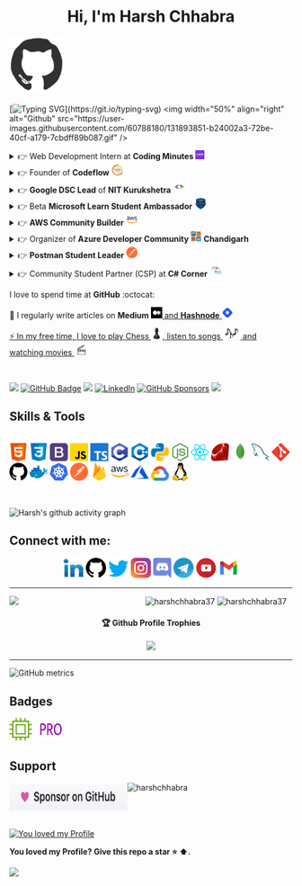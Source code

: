 <h4 align="center"> 
  
<h1 align="center">Hi, I'm Harsh Chhabra </h1>
 
 
<img src="pics/octo.gif" width="100px" height="100px"></img> <br><br>
[![Typing SVG](http://readme-typing-svg.herokuapp.com?color=F71E11&lines=Just+a+codderrr%2C+love+OpenSource...)](https://git.io/typing-svg)
  <img width="50%" align="right" alt="Github" src="https://user-images.githubusercontent.com/60788180/131893851-b24002a3-72be-40cf-a179-7cbdff89b087.gif" />
 
 <details><summary>👉 Web Development Intern at <strong>Coding Minutes</strong> <a href= "https://www.codingminutes.com"> <img height ="16vh" src ="pics/coding minutes.jpg"></a></summary> 
 <p> <br>
I am a <b>Full Stack Web Development</b> Intern at <b>Coding Minutes</b>. Coding Minutes is an ed-tech startup whose motive is to provide great learning resources at a very minimal price.<br>
   <a href="https://www.codingminutes.com">[Website Link]</a>
  </p>
</details>
<details><summary>👉 Founder of <strong>Codeflow</strong> <a href= "https://www.youtube.com/c/Codefloworg"> <img src="pics/codeflow.png" height="20vh"></a></summary>
<p><br>
Codeflow is a student's driven organization running for students empowerment
  
We are currently working in three domains:
  
1.) Open-Source<br>
2.) Workshops and webinars from industry experts<br>
3.) Community building<br>
  
  And we have conducted very successful and popular events under Codeflow such as OpenForce and DSA Bootcamp.<br>
  <a href="https://linktr.ee/codefloworg">[Codeflow]</a> <a href="https://www.openforce.tech/">[OpenForce]</a> <a href="https://youtube.com/playlist?list=PLAEKaEzAsglWSaYUpznccQGy4JmNadFZJ">[DSA Bootcamp]</a>
</p>
</details>
<details><summary>👉 <strong>Google DSC Lead</strong> of <strong>NIT Kurukshetra</strong> <a href= "https://gdsc.community.dev/national-institute-of-technology-nit-kurukshetra"> <img src="pics/gdsc.png" height="22vh"></a></summary>
<p><br>
Google Developer Student Club Leads are passionate leaders at their universities who are dedicated to helping their peers learn and connect.
  
In GDSC NIT Kurukshetra this year we have conducted 5 events with more than 15 video sessions and we have also made 3 GitHub projects on various technologies.<br>
  <a href="https://gdsc.community.dev/national-institute-of-technology-nit-kurukshetra/">[Website Link]</a>
  
  <b>⚫ Firebase for Web Facilitator</b>
  > Under this program, we have conducted sessions on Angular and Firebase, and the students are able to learn how to build a web application using Angular and Firebase.<br>
And more than 540+ students have been impacted by this program.<br>
  <a href="https://www.youtube.com/playlist?list=PLAEKaEzAsglVYKcHtV6bSb6fW4m4uI_-A">[YT Playlist Link]</a>
  
  <b>⚫ ML Study Jam Facilitator</b>
  
 > As ML is the most emerging technology at this time. And many students want to learn this technology so we have conducted an ML Bootcamp for them.
<br>Under which they are able to learn about ML and how to use Kaggle for learning and giving competitions.<br>
  <a href="https://www.youtube.com/playlist?list=PLAEKaEzAsglWSukXByglixUZFcRJHUcoB">[YT Playlist Link]</a>
  
  <b>⚫ Flutter Festival Facilitator</b>
  
 > The main purpose of this program is to spread the word about Flutter and Dart. We have conducted tech sessions on these technologies by industry experts.
430+ students have been impacted by this program.<br>
And we have done a project Whatshelper under this program using Flutter and Dart.<br>
  <a href="https://www.youtube.com/playlist?list=PLAEKaEzAsglXKb3CLtctE7ZuGKyZlmfwS">[YT Playlist Link]</a> <a href="https://github.com/harshchhabra37/whatshelper">[GitHub Project Link]</a>
  
  <b>⚫ Android Stduy Jam Facilitator</b>
  
 > Under this program, we helped students to learn and implement Kotlin. We have conducted 5 YT live sessions with industry experts on Kotlin and Firebase. 
And more than 570+ students joined us under this program.<br>
Along with that we have also did an hands-on-project on Kotin named myEvents.<br>
  <a href="https://www.youtube.com/playlist?list=PLAEKaEzAsglXDK34s8j3Jaiu0gSXa81VH">[YT Playlist Link]</a> <a href="https://github.com/harshchhabra37/myEvents">[GitHub Project Link]</a> <a href="https://drive.google.com/file/d/1_txVUdUGQYy5R5PQudD0yHijWofG5L5v/view?usp=sharing">[Certificate Link]</a>
  
  <b>⚫ 30 Days of Google CLoud Facilitator</b>
  
> Under this program students have to complete Qwiklabs (Cloud Skill Boost) Quests on Cloud Computing and AI & ML.<br>
689 students have registered under me for this program out of which 180 students successfully completed Track 1 (Cloud Computing) and 141 students successfully completed Track 2 (AI & ML) and we have also conducted YT live sessions on it for them.<br>
  <a href="https://drive.google.com/file/d/19VQKAvMs4Ing8YPRhCpN3FqNSzgOmDPG/view?usp=sharing">[Certificate Link]</a>
</p>
</details>
<details><summary>👉 Beta <strong>Microsoft Learn Student Ambassador</strong> <a href= "https://studentambassadors.microsoft.com/en-US/profile/72635"> <img src="pics/mlsa.png" height="20vh"></a></summary>
<p><br>
Microsoft Learn Student Ambassadors are a global group of campus leaders who are eager to help fellow students, create robust tech communities and develop technical and career skills fot the future.<br>
  <a href="https://studentambassadors.microsoft.com/certificate/c8aec9fd-43ea-46b8-9869-9a9b2b7d4eff">[Profile Link]</a>
</p>
</details>
<details><summary>👉 <strong>AWS Community Builder</strong> <a href= "https://aws.amazon.com/developer/community/community-builders"> <img src="pics/aws.svg" height="20vh"></a></summary>
<p><br>
The AWS Community Builders program offers technical resources, education, and networking opportunities to AWS technical enthusiasts and emerging thought leaders who are passionate about sharing knowledge and connecting with the technical community.<br>
  <a href="https://aws.amazon.com/developer/community/community-builders/">[Website Link]</a>
</p>
</details>
<details><summary>👉 Organizer of <strong>Azure Developer Community <a href= "https://www.meetup.com/azure-developer-community-chandigarh/"> <img src="pics/azdev.png" height="20vh"></a> Chandigarh</strong></summary>
<p><br>
Azure Developer Community is a unique upskilling platform aimed at helping developers learn, upskill, and network by attending regular community-events, and sharing knowledge and growing along with the other community members.<br>
  <a href="https://azdev.reskilll.com">[Website Link]</a>
</p>
</details>
<details><summary>👉 <strong>Postman Student Leader</strong> <a href= "https://www.postman.com/company/student-program"> <img src="pics/postman.svg" height="20vh"></a></summary>
<p><br>
<b> ⚫ Postman Student Leader</b>

 > Postman Student Leaders teach others the essential skills in using Postman to build and test APIs.Postman Student Leaders teach others the essential skills in using Postman to build and test APIs.<br>
  <a href="https://drive.google.com/file/d/1weqeWkHDab2ZABw1vBaANeugAceJN30t/view?usp=sharing">[Certificate Link]</a>

<b> ⚫ Postman Student Expert</b>
  
 > Postman Student Experts are proficient in the essential skills involved in building and testing API requests in Postman.<br>
  <a href="https://drive.google.com/file/d/1d1htnOR2_21OxyCE0Pr1VZdRrdFNaCsA/view?usp=sharing">[Certificate Link]</a></p>
</details>
<details><summary>👉 Community Student Partner (CSP) at <strong>C# Corner</strong> <a href= "https://www.c-sharpcorner.com/members/harsh-chhabra"> <img src="pics/csharp.png" height="24vh"></a></summary>
  <p><br>
C# Corner is an global social community for IT professionals and data developers to exchange their knowledge and experience using various methods such as contributing articles, forums, blogs, and videos.<br>
    <a href="https://www.c-sharpcorner.com/">[Website Link]</a>
    </p>
  </details>

I love to spend time at <strong>GitHub</strong> :octocat:

📝 I regularly write articles on <strong>Medium</strong> <a href= "https://harshchhabra37.medium.com/"> <img src="pics/medium.png" height="20vh"> 
 and <strong>Hashnode</strong> <a href= "https://hashnode.com/@harshchhabra"> <img src="pics/hashnode.png" height="20vh">

⚡ In my free time, I love to play Chess  <a href= "https://www.chess.com/"> <img src="pics/chess.png" height="20vh">, listen to songs <a href= "https://youtube.com/playlist?list=PLHuHXHyLu7BHrUOSq7kVXEn0faG4i8DKS"> <img src="pics/songs.png" height="20vh"> and watching movies <a href= "https://www.netflix.com/in/browse/genre/107466"> <img src="pics/movies.png" height="20vh"> 
</h4><br>

<a href="https://github.com/harshchhabra37"><img src="https://komarev.com/ghpvc/?username=harshchhabra37&color=dc143c&style=plastic"></a> 
<a href="https://github.com/harshchhabra37?tab=followers"><img src="https://img.shields.io/github/followers/harshchhabra37?label=Followers&style=social" alt="GitHub Badge"></a>
<a href="https://twitter.com/harshchhabra37"><img src="https://img.shields.io/twitter/follow/harshchhabra37?style=social"></a>
<a href="https://www.linkedin.com/in/harshchhabra"><img src="https://img.shields.io/badge/LinkedIn--_.svg?style=social&logo=linkedin" alt="LinkedIn"></a>
	<a href="https://github.com/sponsors/harshchhabra37"><img src="https://img.shields.io/badge/GitHub_Sponsors--_.svg?style=social&logo=github&logoColor=EA4AAA" alt="GitHub Sponsors"></a>
<a class="drift-open-chat" href="https://drift.me/chhabraharsh37"><img src="https://img.shields.io/badge/-Chat%20Now-gray?logo=googlemessages&logoColor=white&style=flat-square" /></a>

<p><h2> Skills & Tools</h2><br>
<a href= https://github.com/harshchhabra37?tab=repositories&q=&type=&language=html&sort= > <img width ='32px' src ='pics/html.svg'></a>
<a href= https://github.com/harshchhabra37?tab=repositories&q=&type=&language=css&sort= > <img width ='32px' src ='pics/css.svg'></a>
<a href= https://github.com/harshchhabra37?tab=repositories&q=&type=&language=bootstrap&sort= > <img width ='32px' src ='pics/bootstrap.svg'></a>
<a href= https://github.com/harshchhabra37?tab=repositories&q=&type=&language=javascript&sort= > <img width ='32px' src ='pics/javascript.svg'></a>
<a href= https://github.com/harshchhabra37?tab=repositories&q=&type=&language=typescript&sort= > <img width ='32px' src ='pics/typescript.svg'></a>
<a href= https://github.com/harshchhabra37?tab=repositories&q=&type=&language=c&sort= > <img width ='32px' src ='pics/c.svg'></a>
<a href= https://github.com/harshchhabra37?tab=repositories&q=&type=&language=cpp&sort= > <img width ='32px' src ='pics/cpp.svg'></a>
<a href= https://github.com/harshchhabra37?tab=repositories&q=&type=&language=python&sort= > <img width ='32px' src ='pics/python.svg'></a>
<a href= https://github.com/harshchhabra37?tab=repositories&q=&type=&language=nodejs&sort= > <img width ='32px' src ='pics/nodejs.svg'></a>
<a href= https://github.com/harshchhabra37?tab=repositories&q=&type=&language=reactjs&sort= > <img width ='32px' src ='pics/reactjs.svg'></a>
<a href= https://github.com/harshchhabra37?tab=repositories&q=&type=&language=ruby&sort= > <img width ='32px' src ='pics/ruby.svg'></a>
<a href= "https://www.mongodb.com"/> <img width ='32px' src ='pics/mongodb.svg'></a>
<a href= "https://www.mysql.com/"> <img width ='32px' src ='pics/mysql.svg'></a>
<a href= "https://git-scm.com/"> <img width ='32px' src ='pics/git.svg'></a>
<a href= "https://github.com/harshchhabra37"> <img width ='32px' src ='pics/github.svg'></a>
<a href= "https://www.docker.com"> <img width ='32px' src ='pics/docker.svg'></a>
<a href= "https://kubernetes.io"> <img width ='32px' src ='pics/kubernetes.svg'></a>
<a href= "https://www.postman.com/harshchhabra37"> <img width ='32px' src ='pics/postman.svg'></a>
<a href= "https://firebase.google.com/"> <img width ='32px' src ='pics/firebase.svg'></a>
<a href= "https://aws.amazon.com"> <img width ='32px' src ='pics/aws.svg'></a>
<a href= "https://azure.microsoft.com"> <img width ='32px' src ='pics/azure.svg'></a>
<a href= "https://cloud.google.com"> <img width ='32px' src ='pics/googlecloud.svg'></a>
<a href= "https://www.linux.org/"> <img width ='32px' src ='pics/linux.svg'></a></p>
<!-- <a href= https://github.com/harshchhabra37?tab=repositories&q=&type=&language=jupyternotebook&sort= > <img width ='32px' src ='pics/jupyter.svg'></a> --->

<br>


![Harsh's github activity graph](https://activity-graph.herokuapp.com/graph?username=harshchhabra37&theme=dracula)

## Connect with me:</h3>
<p align="left">
<div class="footer" id="top3">
  <center> 
   <a href="https://www.linkedin.com/in/harshchhabra" class="pics"><img src="pics/linkedin.svg" height="36vh"></a>
   <a href="https://github.com/harshchhabra37" class="pics"> <img src="pics/github.svg" height="36vh"></a>
    <a href="https://www.twitter.com/harshchhabra37" class="pics"><img src="pics/twitter.svg" height="36vh"></a>
    <a href="https://www.instagram.com/harshchhabra37" class="pics"><img src="pics/instagram.svg" height="36vh"></a>
  <a href="https://discord.gg/s77kYnfSGf" class="pics"><img src="pics/discord.svg" height="36vh"></a>
  <a href="https://t.me/codefloworg" class="pics"><img src="pics/telegram.svg" height="36vh"></a>
   <a href="https://www.youtube.com/c/Codefloworg" class="pics"><img src="pics/youtube.svg" height="36vh"></a>
     <a href="https://mail.google.com/mail/?view=cm&fs=1&tf=1&to=chhabraharsh37@gmail.com" class="pics"><img src="pics/gmail (1).svg" height="36vh"></a>
  
  </div>
</p>

<hr/>
<img align="left" width="48%" src='https://github-readme-stats.vercel.app/api?username=harshchhabra37&show_icons=true&theme=radical&count_private=true'/>
</p>
<img align="center" width="48%" src="https://github-readme-streak-stats.herokuapp.com?user=harshchhabra37&count_private=true&theme=radical" alt="harshchhabra37"/>
 <img align="center" width="40%" src="https://github-readme-stats.vercel.app/api/top-langs/?username=harshchhabra37&count_private=true&theme=radical&layout=compact" alt="harshchhabra37" />
 
 <p align="center"> 
 
<div align="center">
  <h4>🏆 Github Profile Trophies</h4>
  <a href="https://github.com/ryo-ma/github-profile-trophy">
   <img src="https://github-profile-trophy.vercel.app/?username=harshchhabra37&theme=monokai&row=1&column=8">
  </a>
</div><hr>

![GitHub metrics](https://metrics.lecoq.io/harshchhabra37?template=terminal&base.metadata=0&config.timezone=Asia%2FCalcutta)

## Badges
<a href='https://docs.github.com/en/developers'><img src='https://raw.githubusercontent.com/acervenky/animated-github-badges/master/assets/devbadge.gif' width='40' height='40'></a> <a href='https://education.github.com/pack'><img src='https://raw.githubusercontent.com/acervenky/animated-github-badges/master/assets/pro.gif' width='40' height='40'></a> 

## Support
<p> <a href="https://github.com/sponsors/harshchhabra37"> <img align="left" src="pics/sponsor.jpg" height="50" width="210" alt="harshchhabra" /></a> <a href="https://www.buymeacoffee.com/harshchhabra"> <img align="left" src="https://cdn.buymeacoffee.com/buttons/v2/default-yellow.png" height="50" width="210" alt="harshchhabra" /></a></p><br><br>
<br><br>

[![You loved my Profile](https://img.shields.io/badge/GitHub-love-red?logo=github&GitHub=love)](https://github.com/harshchhabra37/harshchhabra37)

**You loved my Profile? Give this repo a star :star: :arrow_up:.**

![](https://hit.yhype.me/github/profile?user_id=60788180)



